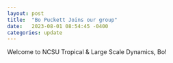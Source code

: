 ```yaml
---
layout: post
title:  "Bo Puckett Joins our group"
date:   2023-08-01 08:54:45 -0400
categories: update
---
```


Welcome to NCSU Tropical & Large Scale Dynamics, Bo!
